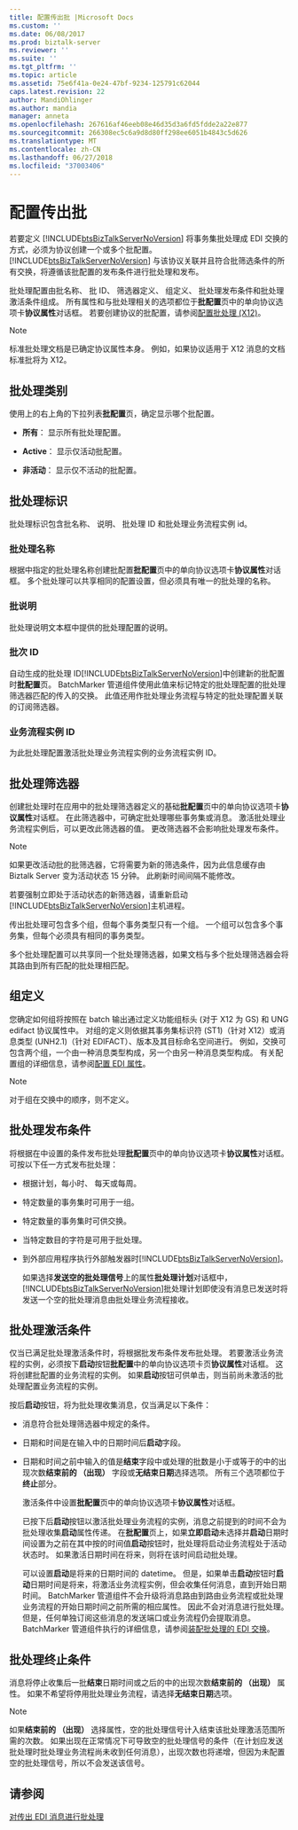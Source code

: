 ```yaml
---
title: 配置传出批 |Microsoft Docs
ms.custom: ''
ms.date: 06/08/2017
ms.prod: biztalk-server
ms.reviewer: ''
ms.suite: ''
ms.tgt_pltfrm: ''
ms.topic: article
ms.assetid: 75e6f41a-0e24-47bf-9234-125791c62044
caps.latest.revision: 22
author: MandiOhlinger
ms.author: mandia
manager: anneta
ms.openlocfilehash: 267616af46eeb08e46d35d3a6fd5fdde2a22e877
ms.sourcegitcommit: 266308ec5c6a9d8d80ff298ee6051b4843c5d626
ms.translationtype: MT
ms.contentlocale: zh-CN
ms.lasthandoff: 06/27/2018
ms.locfileid: "37003406"
---
```

# <a name="configuring-an-outgoing-batch"></a>配置传出批
若要定义 [!INCLUDE[btsBizTalkServerNoVersion](../includes/btsbiztalkservernoversion-md.md)] 将事务集批处理成 EDI 交换的方式，必须为协议创建一个或多个批配置。 [!INCLUDE[btsBizTalkServerNoVersion](../includes/btsbiztalkservernoversion-md.md)] 与该协议关联并且符合批筛选条件的所有交换，将遵循该批配置的发布条件进行批处理和发布。  
  
 批处理配置由批名称、 批 ID、 筛选器定义、 组定义、 批处理发布条件和批处理激活条件组成。 所有属性和与批处理相关的选项都位于**批配置**页中的单向协议选项卡**协议属性**对话框。 若要创建协议的批配置，请参阅[配置批处理 (X12)](../core/configuring-batching-x12.md)。  
  
> [!NOTE]
>  标准批处理文档是已确定协议属性本身。 例如，如果协议适用于 X12 消息的文档标准批将为 X12。  
  
## <a name="batch-categories"></a>批处理类别  
 使用上的右上角的下拉列表**批配置**页，确定显示哪个批配置。  
  
-   **所有**： 显示所有批处理配置。  
  
-   **Active**： 显示仅活动批配置。  
  
-   **非活动**： 显示仅不活动的批配置。  
  
## <a name="batch-identification"></a>批处理标识  
 批处理标识包含批名称、 说明、 批处理 ID 和批处理业务流程实例 id。  
  
### <a name="batch-name"></a>批处理名称  
 根据中指定的批处理名称创建批配置**批配置**页中的单向协议选项卡**协议属性**对话框。 多个批处理可以共享相同的配置设置，但必须具有唯一的批处理的名称。  
  
### <a name="batch-description"></a>批说明  
 批处理说明文本框中提供的批处理配置的说明。  
  
### <a name="batch-id"></a>批次 ID  
 自动生成的批处理 ID[!INCLUDE[btsBizTalkServerNoVersion](../includes/btsbiztalkservernoversion-md.md)]中创建新的批配置时**批配置**页。 BatchMarker 管道组件使用此值来标记特定的批处理配置的批处理筛选器匹配的传入的交换。 此值还用作批处理业务流程与特定的批处理配置关联的订阅筛选器。  
  
### <a name="orchestration-instance-id"></a>业务流程实例 ID  
 为此批处理配置激活批处理业务流程实例的业务流程实例 ID。  
  
## <a name="batch-filter"></a>批处理筛选器  
 创建批处理时在应用中的批处理筛选器定义的基础**批配置**页中的单向协议选项卡**协议属性**对话框。 在此筛选器中，可确定批处理哪些事务集或消息。 激活批处理业务流程实例后，可以更改此筛选器的值。 更改筛选器不会影响批处理发布条件。  
  
> [!NOTE]
>  如果更改活动批的批筛选器，它将需要为新的筛选条件，因为此信息缓存由 Biztalk Server 变为活动状态 15 分钟。 此刷新时间间隔不能修改。  
> 
>  若要强制立即处于活动状态的新筛选器，请重新启动[!INCLUDE[btsBizTalkServerNoVersion](../includes/btsbiztalkservernoversion-md.md)]主机进程。  
  
 传出批处理可包含多个组，但每个事务类型只有一个组。 一个组可以包含多个事务集，但每个必须具有相同的事务类型。  
  
 多个批处理配置可以共享同一个批处理筛选器，如果文档与多个批处理筛选器会将其路由到所有匹配的批处理相匹配。  
  
## <a name="group-definition"></a>组定义  
 您确定如何组将按照在 batch 输出通过定义功能组标头 (对于 X12 为 GS) 和 UNG edifact 协议属性中。 对组的定义则依据其事务集标识符 (ST1)（针对 X12）或消息类型 (UNH2.1)（针对 EDIFACT）、版本及其目标命名空间进行。 例如，交换可包含两个组，一个由一种消息类型构成，另一个由另一种消息类型构成。 有关配置组的详细信息，请参阅[配置 EDI 属性](../core/configuring-edi-properties.md)。  
  
> [!NOTE]
>  对于组在交换中的顺序，则不定义。  
  
## <a name="batch-release-criteria"></a>批处理发布条件  
 将根据在中设置的条件发布批处理**批配置**页中的单向协议选项卡**协议属性**对话框。 可按以下任一方式发布批处理：  
  
- 根据计划，每小时、 每天或每周。  
  
- 特定数量的事务集时可用于一组。  
  
- 特定数量的事务集时可供交换。  
  
- 当特定数目的字符是可用于批处理。  
  
- 到外部应用程序执行外部触发器时[!INCLUDE[btsBizTalkServerNoVersion](../includes/btsbiztalkservernoversion-md.md)]。  
  
  如果选择**发送空的批处理信号**上的属性**批处理计划**对话框中，[!INCLUDE[btsBizTalkServerNoVersion](../includes/btsbiztalkservernoversion-md.md)]批处理计划即使没有消息已发送时将发送一个空的批处理消息由批处理业务流程接收。  
  
## <a name="batch-activation-criteria"></a>批处理激活条件  
 仅当已满足批处理激活条件时，将根据批发布条件发布批处理。 若要激活业务流程的实例，必须按下**启动**按钮**批配置**中的单向协议选项卡页**协议属性**对话框。 这将创建批配置的业务流程的实例。 如果**启动**按钮可供单击，则当前尚未激活的批处理配置业务流程的实例。  
  
 按后**启动**按钮，将为批处理收集消息，仅当满足以下条件：  
  
- 消息符合批处理筛选器中规定的条件。  
  
- 日期和时间是在输入中的日期时间后**启动**字段。  
  
- 日期和时间之前中输入的值是**结束**字段中或处理的批数是小于或等于的中的出现次数**结束前的 （出现）** 字段或**无结束日期**选择选项。 所有三个选项都位于**终止**部分。  
  
  激活条件中设置**批配置**页中的单向协议选项卡**协议属性**对话框。  
  
  已按下后**启动**按钮以激活批处理业务流程的实例，消息之前提到的时间不会为批处理收集**启动**属性传递。  在**批配置**页上，如果**立即启动**未选择并**启动**日期时间设置为之前在其中按的时间值**启动**按钮时，批处理将启动业务流程处于活动状态时。 如果激活日期时间在将来，则将在该时间启动批处理。  
  
  可以设置**启动**是将来的日期时间的 datetime。 但是，如果单击**启动**按钮时**启动**日期时间是将来，将激活业务流程实例，但会收集任何消息，直到开始日期时间。 BatchMarker 管道组件不会升级将消息路由到路由业务流程或批处理业务流程的开始日期时间之前所需的相应属性。 因此不会对消息进行批处理。 但是，任何单独订阅这些消息的发送端口或业务流程仍会提取消息。 BatchMarker 管道组件执行的详细信息，请参阅[装配批处理的 EDI 交换](../core/assembling-a-batched-edi-interchange.md)。  
  
## <a name="batch-termination-criteria"></a>批处理终止条件  
 消息将停止收集后一批**结束**日期时间或之后的中的出现次数**结束前的 （出现）** 属性。 如果不希望将停用批处理业务流程，请选择**无结束日期**选项。  
  
> [!NOTE]
>  如果**结束前的 （出现）** 选择属性，空的批处理信号计入结束该批处理激活范围所需的次数。 如果出现在正常情况下可导致空的批处理信号的条件（在计划应发送批处理时批处理业务流程尚未收到任何消息），出现次数也将递增，但因为未配置空的批处理信号，所以不会发送该信号。  
  
## <a name="see-also"></a>请参阅  
 [对传出 EDI 消息进行批处理](../core/batching-outgoing-edi-messages.md)